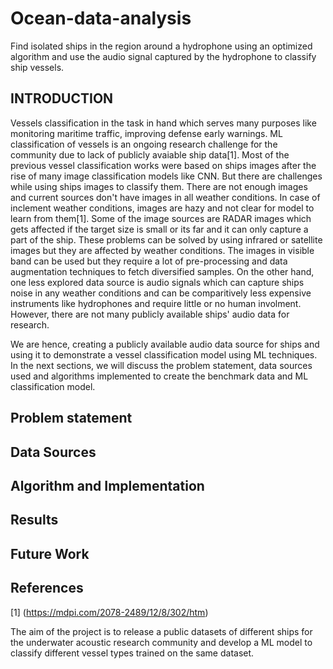 # Ocean-data-analysis
Find isolated ships in the region around a hydrophone using an optimized algorithm and use the audio signal captured by the hydrophone to classify ship vessels.

## INTRODUCTION
Vessels classification in the task in hand which serves many purposes like monitoring maritime traffic, improving defense early warnings. ML classification of vessels is an ongoing research challenge for the community due to lack of publicly avaiable ship data[1]. Most of the previous vessel classification works were based on ships images after the rise of many image classification models like CNN. But there are challenges while using ships images to classify them. There are not enough images and current sources don't have images in all weather conditions. In case of inclement weather conditions, images are hazy and not clear for model to learn from them[1]. Some of the image sources are RADAR images which gets affected if the target size is small or its far and it can only capture a part of the ship. These problems can be solved by using infrared or satellite images but they are affected by weather conditions. The images in visible band can be used but they require a lot of pre-processing and data augmentation techniques to fetch diversified samples.
On the other hand, one less explored data source is audio signals which can capture ships noise in any weather conditions and can be comparitively less expensive instruments like hydrophones and require little or no human involment. However, there are not many publicly available ships' audio data for research.

We are hence, creating a publicly available audio data source for ships and using it to demonstrate a vessel classification model using ML techniques.
In the next sections, we will discuss the problem statement, data sources used and algorithms implemented to create the benchmark data and ML classification model.

## Problem statement

## Data Sources

## Algorithm and Implementation

## Results

## Future Work

## References

[1] (https://mdpi.com/2078-2489/12/8/302/htm)


The aim of the project is to release a public datasets of different ships for the underwater acoustic research community and develop a ML model to classify different vessel types trained on the same dataset.
